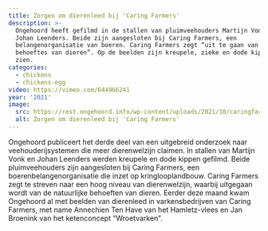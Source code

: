 ```yaml
---
title: Zorgen om dierenleed bij 'Caring Farmers'
description: >-
  Ongehoord heeft gefilmd in de stallen van pluimveehouders Martijn Vonk en
  Johan Leenders. Beide zijn aangesloten bij Caring Farmers, een
  belangenorganisatie van boeren. Caring Farmers zegt “uit te gaan van de
  behoeftes van dieren”. Op de beelden zijn kreupele, zieke en dode kippen te
  zien.
categories:
  - chickens
  - chickens-egg
video: https://vimeo.com/644966241
year: '2021'
image:
  src: https://rest.ongehoord.info/wp-content/uploads/2021/10/caringfarmers.jpg
  alt: Zorgen om dierenleed bij 'Caring Farmers'
---
```


Ongehoord publiceert het derde deel van een uitgebreid onderzoek naar veehouderijsystemen die meer dierenwelzijn claimen. In stallen van Martijn Vonk en Johan Leenders werden kreupele en dode kippen gefilmd. Beide pluimveehouders zijn aangesloten bij Caring Farmers, een boerenbelangenorganisatie die inzet op kringlooplandbouw. Caring Farmers zegt te streven naar een hoog niveau van dierenwelzijn, waarbij uitgegaan wordt van de natuurlijke behoeften van dieren. Eerder deze maand kwam Ongehoord al met beelden van dierenleed in varkensbedrijven van Caring Farmers, met name Annechien Ten Have van het Hamletz-vlees en Jan Broenink van het ketenconcept “Wroetvarken”.
